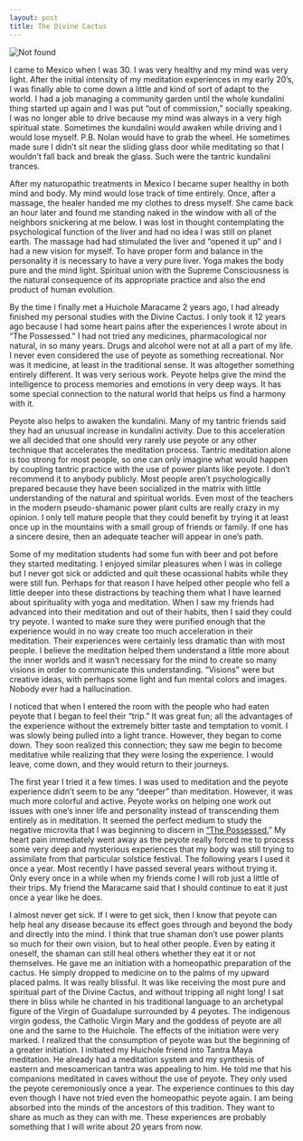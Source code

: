 ```yaml
---
layout: post
title: The Divine Cactus
---
```

<img src="{{ 'assets/img/venados.jpg' | relative_url }}" alt="Not found" />

I came to Mexico when I was 30. I was very healthy and my mind was very light. After the initial intensity of my meditation experiences in my early 20’s, I was finally able to come down a little and kind of sort of adapt to the world. I had a job managing a community garden until the whole kundalini thing started up again and I was put “out of commission,” socially speaking. I was no longer able to drive because my mind was always in a very high spiritual state. Sometimes the kundalini would awaken while driving and I would lose myself. P.B. Nolan would have to grab the wheel. He sometimes made sure I didn’t sit near the sliding glass door while meditating so that I wouldn’t fall back and break the glass. Such were the tantric kundalini trances.

After my naturopathic treatments in Mexico I became super healthy in both mind and body. My mind would lose track of time entirely. Once, after a massage, the healer handed me my clothes to dress myself. She came back an hour later and found me standing naked in the window with all of the neighbors snickering at me below. I was lost in thought contemplating the psychological function of the liver and had no idea I was still on planet earth. The massage had had stimulated the liver and “opened it up” and I had a new vision for myself. To have proper form and balance in the personality it is necessary to have a very pure liver. Yoga makes the body pure and the mind light. Spiritual union with the Supreme Consciousness is the natural consequence of its appropriate practice and also the end product of human evolution.

By the time I finally met a Huichole Maracame 2 years ago, I had already finished my personal studies with the Divine Cactus. I only took it 12 years ago because I had some heart pains after the experiences I wrote about in “The Possessed.”  I had not tried any medicines, pharmacological nor natural, in so many years. Drugs and alcohol were not at all a part of my life. I never even considered the use of peyote as something recreational. Nor was it medicine, at least in the traditional sense. It was altogether something entirely different. It was very serious work. Peyote helps give the mind the intelligence to process memories and emotions in very deep ways. It has some special connection to the natural world that helps us find a harmony with it.

Peyote also helps to awaken the kundalini. Many of my tantric friends said they had an unusual increase in kundalini activity. Due to this acceleration we all decided that one should very rarely use peyote or any other technique that accelerates the meditation process. Tantric meditation alone is too strong for most people, so one can only imagine what would happen by coupling tantric practice with the use of power plants like peyote. I don’t recommend it to anybody publicly. Most people aren’t psychologically prepared because they have been socialized in the matrix with little understanding of the natural and spiritual worlds. Even most of the teachers in the modern pseudo-shamanic power plant cults are really crazy in my opinion. I only tell mature people that they could benefit by trying it at least once up in the mountains with a small group of friends or family. If one has a sincere desire, then an adequate teacher will appear in one’s path.

Some of my meditation students had some fun with beer and pot before they started meditating. I enjoyed similar pleasures when I was in college but I never got sick or addicted and quit these ocassional habits while they were still fun. Perhaps for that reason I have helped other people who fell a little deeper into these distractions by teaching them what I have learned about spirituality with yoga and meditation. When I saw my friends had advanced into their meditation and out of their habits, then I said they could try peyote. I wanted to make sure they were purified enough that the experience would in no way create too much acceleration in their meditation. Their experiences were certainly less dramatic than with most people. I believe the meditation helped them understand a little more about the inner worlds and it wasn’t necessary for the mind to create so many visions in order to communicate this understanding. “Visions” were but creative ideas, with perhaps some light and fun mental colors and images. Nobody ever had a hallucination.

I noticed that when I entered the room with the people who had eaten peyote that I began to feel their “trip.” It was great fun; all the advantages of the experience without the extremely bitter taste and temptation to vomit. I was slowly being pulled into a light trance. However, they began to come down. They soon realized this connection; they saw me begin to become meditative while realizing that they were losing the experience. I would leave, come down, and they would return to their journeys.

The first year I tried it a few times. I was used to meditation and the peyote experience didn’t seem to be any “deeper” than meditation. However, it was much more colorful and active. Peyote works on helping one work out issues with one’s inner life and personality instead of transcending them entirely as in meditation. It seemed the perfect medium to study the negative microvita that I was beginning to discern in <a href="https://workdrive.zoho.com/file/pleth4af813fb4d814770a5ed386c0e6dbfac">“The Possessed.</a>” My heart pain immediately went away as the peyote really forced me to process some very deep and mysterious experiences that my body was still trying to assimilate from that particular solstice festival. The following years I used it once a year. Most recently I have passed several years without trying it. Only every once in a while when my friends come I will rob just a little of their trips. My friend the Maracame said that I should continue to eat it just once a year like he does.

I almost never get sick. If I were to get sick, then I know that peyote can help heal any disease because its effect goes through and beyond the body and directly into the mind. I think that true shaman don’t use power plants so much for their own vision, but to heal other people. Even by eating it oneself, the shaman can still heal others whether they eat it or not themselves. He gave me an initiation with a homeopathic preparation of the cactus. He simply dropped to medicine on to the palms of my upward placed palms. It was really blissful. It was like receiving the most pure and spiritual part of the Divine Cactus, and without tripping all night long! I sat there in bliss while he chanted in his traditional language to an archetypal figure of the Virgin of Guadalupe surrounded by 4 peyotes. The indigenous virgin godess, the Catholic Virgin Mary and the goddess of peyote are all one and the same to the Huichole.  The effects of the initiation were very marked. I realized that the consumption of peyote was but the beginning of a greater initiation. I initiated my Huichole friend into Tantra Maya meditation. He already had a meditation system and my synthesis of eastern and mesoamerican tantra was appealing to him. He told me that his companions meditated in caves without the use of peyote. They only used the peyote ceremoniously once a year. The experience continues to this day even though I have not tried even the homeopathic peyote again. I am being absorbed into the minds of the ancestors of this tradition. They want to share as much as they can with me. These experiences are probably something that I will write about 20 years from now.
